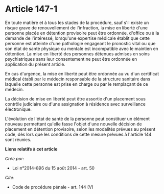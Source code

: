# Article 147-1

En toute matière et à tous les stades de la procédure, sauf s'il existe un risque grave de renouvellement de l'infraction, la
mise en liberté d'une personne placée en détention provisoire peut être ordonnée, d'office ou à la demande de l'intéressé,
lorsqu'une expertise médicale établit que cette personne est atteinte d'une pathologie engageant le pronostic vital ou que
son état de santé physique ou mentale est incompatible avec le maintien en détention. La mise en liberté des personnes
détenues admises en soins psychiatriques sans leur consentement ne peut être ordonnée en application du présent article. 

En cas d'urgence, la mise en liberté peut être ordonnée au vu d'un certificat médical établi par le médecin responsable de la
structure sanitaire dans laquelle cette personne est prise en charge ou par le remplaçant de ce médecin. 

La décision de mise en liberté peut être assortie d'un placement sous contrôle judiciaire ou d'une assignation à résidence
avec surveillance électronique. 

L'évolution de l'état de santé de la personne peut constituer un élément nouveau permettant qu'elle fasse l'objet d'une
nouvelle décision de placement en détention provisoire, selon les modalités prévues au présent code, dès lors que les
conditions de cette mesure prévues à l'article 144 sont réunies.

**Liens relatifs à cet article**

_Créé par_:

  - Loi n°2014-896 du 15 août 2014 - art. 50

_Cite_:

  - Code de procédure pénale - art. 144 (V)
